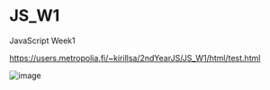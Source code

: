 # JS_W1
JavaScript Week1

https://users.metropolia.fi/~kirillsa/2ndYearJS/JS_W1/html/test.html

![image](https://github.com/JoelPalu/JS_W1/assets/122279670/8bc275cb-3637-4dc5-a1ad-b59e2d36bdfe)
